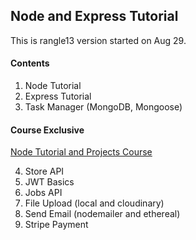 ## Node and Express Tutorial
This is rangle13 version started on Aug 29.

#### Contents

1. Node Tutorial
2. Express Tutorial
3. Task Manager (MongoDB, Mongoose)

#### Course Exclusive

[Node Tutorial and Projects Course](https://www.udemy.com/course/nodejs-tutorial-and-projects-course/?referralCode=E94792BEAE9ADD204BC7)

4. Store API
5. JWT Basics
6. Jobs API
7. File Upload (local and cloudinary)
8. Send Email (nodemailer and ethereal)
9. Stripe Payment
